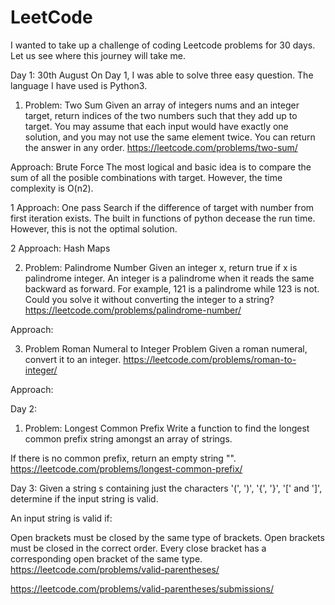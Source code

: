 # LeetCode

I wanted to take up a challenge of coding Leetcode problems for 30 days. 
Let us see where this journey will take me.

Day 1: 30th August
On Day 1, I was able to solve three easy question. The language I have used is Python3.

1. Problem: Two Sum
Given an array of integers nums and an integer target, return indices of the two numbers such that they add up to target.
You may assume that each input would have exactly one solution, and you may not use the same element twice.
You can return the answer in any order.
https://leetcode.com/problems/two-sum/

Approach: Brute Force
The most logical and basic idea is to compare the sum of all the posible combinations with target. However, the time complexity is O(n2). 

1 Approach: One pass
 Search if the difference of target with number from first iteration exists. The built in functions of python decease the run time. However, this is not the optimal solution.
 
2 Approach: Hash Maps



2. Problem: Palindrome Number
Given an integer x, return true if x is palindrome integer.
An integer is a palindrome when it reads the same backward as forward.
For example, 121 is a palindrome while 123 is not.
Could you solve it without converting the integer to a string?
https://leetcode.com/problems/palindrome-number/

Approach:


3. Problem Roman Numeral to Integer Problem
Given a roman numeral, convert it to an integer.
https://leetcode.com/problems/roman-to-integer/

Approach:

Day 2: 

1. Problem: Longest Common Prefix
Write a function to find the longest common prefix string amongst an array of strings.

If there is no common prefix, return an empty string "".
https://leetcode.com/problems/longest-common-prefix/

Day 3:
Given a string s containing just the characters '(', ')', '{', '}', '[' and ']', determine if the input string is valid.

An input string is valid if:

Open brackets must be closed by the same type of brackets.
Open brackets must be closed in the correct order.
Every close bracket has a corresponding open bracket of the same type.
https://leetcode.com/problems/valid-parentheses/

https://leetcode.com/problems/valid-parentheses/submissions/

